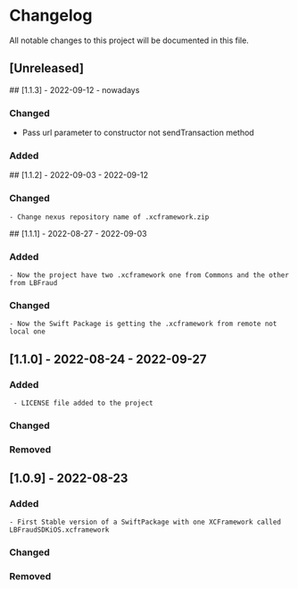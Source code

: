 # Changelog
All notable changes to this project will be documented in this file.

## [Unreleased]

## [1.1.3] - 2022-09-12 - nowadays
### Changed
 - Pass url parameter to constructor not sendTransaction method
 ### Added

## [1.1.2] - 2022-09-03 - 2022-09-12
 ### Changed
    - Change nexus repository name of .xcframework.zip

## [1.1.1] - 2022-08-27 - 2022-09-03
### Added
    - Now the project have two .xcframework one from Commons and the other from LBFraud
### Changed
    - Now the Swift Package is getting the .xcframework from remote not local one

## [1.1.0] - 2022-08-24 - 2022-09-27
### Added
     - LICENSE file added to the project

### Changed
### Removed
    
## [1.0.9] - 2022-08-23
### Added
    - First Stable version of a SwiftPackage with one XCFramework called LBFraudSDKiOS.xcframework

### Changed
### Removed
